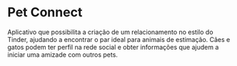 # Pet Connect
Aplicativo que possibilita a criação de um relacionamento no estilo do Tinder, 
ajudando a encontrar o par ideal para animais de estimação. Cães e gatos 
podem ter perfil na rede social e obter informações que ajudem a iniciar uma 
amizade com outros pets.
